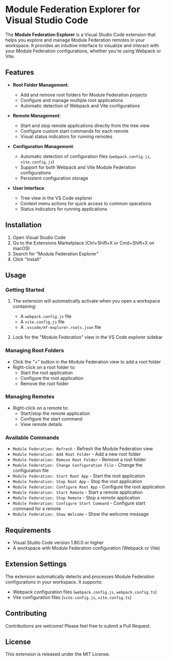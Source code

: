 # Module Federation Explorer for Visual Studio Code

The **Module Federation Explorer** is a Visual Studio Code extension that helps you explore and manage Module Federation remotes in your workspace. It provides an intuitive interface to visualize and interact with your Module Federation configurations, whether you're using Webpack or Vite.

## Features

- **Root Folder Management**:
  - Add and remove root folders for Module Federation projects
  - Configure and manage multiple root applications
  - Automatic detection of Webpack and Vite configurations

- **Remote Management**:
  - Start and stop remote applications directly from the tree view
  - Configure custom start commands for each remote
  - Visual status indicators for running remotes

- **Configuration Management**:
  - Automatic detection of configuration files (`webpack.config.js`, `vite.config.js`)
  - Support for both Webpack and Vite Module Federation configurations
  - Persistent configuration storage

- **User Interface**:
  - Tree view in the VS Code explorer
  - Context menu actions for quick access to common operations
  - Status indicators for running applications

## Installation

1. Open Visual Studio Code
2. Go to the Extensions Marketplace (Ctrl+Shift+X or Cmd+Shift+X on macOS)
3. Search for "Module Federation Explorer"
4. Click "Install"

## Usage

### Getting Started

1. The extension will automatically activate when you open a workspace containing:
   - A `webpack.config.js` file
   - A `vite.config.js` file
   - A `.vscode/mf-explorer.roots.json` file

2. Look for the "Module Federation" view in the VS Code explorer sidebar

### Managing Root Folders

- Click the "+" button in the Module Federation view to add a root folder
- Right-click on a root folder to:
  - Start the root application
  - Configure the root application
  - Remove the root folder

### Managing Remotes

- Right-click on a remote to:
  - Start/stop the remote application
  - Configure the start command
  - View remote details

### Available Commands

- `Module Federation: Refresh` - Refresh the Module Federation view
- `Module Federation: Add Root Folder` - Add a new root folder
- `Module Federation: Remove Root Folder` - Remove a root folder
- `Module Federation: Change Configuration File` - Change the configuration file
- `Module Federation: Start Root App` - Start the root application
- `Module Federation: Stop Root App` - Stop the root application
- `Module Federation: Configure Root App` - Configure the root application
- `Module Federation: Start Remote` - Start a remote application
- `Module Federation: Stop Remote` - Stop a remote application
- `Module Federation: Configure Start Command` - Configure start command for a remote
- `Module Federation: Show Welcome` - Show the welcome message

## Requirements

- Visual Studio Code version 1.80.0 or higher
- A workspace with Module Federation configuration (Webpack or Vite)

## Extension Settings

The extension automatically detects and processes Module Federation configurations in your workspace. It supports:

- Webpack configuration files (`webpack.config.js`, `webpack.config.ts`)
- Vite configuration files (`vite.config.js`, `vite.config.ts`)

## Contributing

Contributions are welcome! Please feel free to submit a Pull Request.

## License

This extension is released under the MIT License.